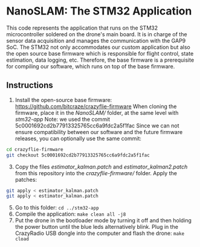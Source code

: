 # NanoSLAM: The STM32 Application
This code represents the application that runs on the STM32 microcontroller soldered on the drone's main board. It is in charge of the sensor data acquisition and manages the communication with the GAP9 SoC. 
The STM32 not only accommodates our custom application but also the open source base firmware which is responsible for flight control, state estimation, data logging, etc. Therefore, the base firmware is a prerequisite for compiling our software, which runs on top of the base firmware.
## Instructions
1. Install the open-source base firmware: https://github.com/bitcraze/crazyflie-firmware
When cloning the firmware, place it in the *NanoSLAM/* folder, at the same level with *stm32-app*
Note: we used the commit 5c0001692cd2b77913325765cc6a9fdc2a5f1fac
Since we can not ensure compatibility between our software and the future firmware releases, you can optionally use the same commit:
```bash
cd crazyflie-firmware
git checkout 5c0001692cd2b77913325765cc6a9fdc2a5f1fac
```

3. Copy the files *estimator_kalman.patch* and *estimator_kalman2.patch* from this repository into the *crazyflie-firmware/* folder. Apply the patches:
```bash
git apply < estimator_kalman.patch
git apply < estimator_kalman.patch
```

5. Go to this folder: `cd ../stm32-app`
6. Compile the application: `make clean all -j8`
7. Put the drone in the bootloader mode by turning it off and then holding the power button until the blue leds alternatively blink. Plug in the CrazyRadio USB dongle into the computer and flash the drone:
`make cload`
